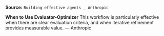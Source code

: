 **Source:** `Building effective agents _ Anthropic`

**When to Use Evaluator-Optimizer**
This workflow is particularly effective when there are clear evaluation criteria, and when iterative refinement provides measurable value. — Anthropic
